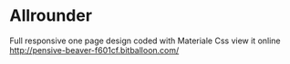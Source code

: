 # Allrounder
Full responsive one page design coded with Materiale Css view it online http://pensive-beaver-f601cf.bitballoon.com/
